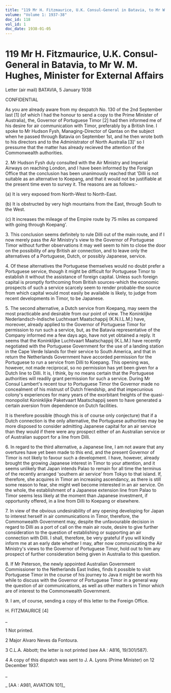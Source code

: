 ```yaml
---
title: "119 Mr H. Fitzmaurice, U.K. Consul-General in Batavia, to Mr W. M. Hughes, Minister for External Affairs"
volume: "Volume 1: 1937-38"
doc_id: 118
vol_id: 1
doc_date: 1938-01-05
---
```


# 119 Mr H. Fitzmaurice, U.K. Consul-General in Batavia, to Mr W. M. Hughes, Minister for External Affairs

Letter (air mail) BATAVIA, 5 January 1938

CONFIDENTIAL

As you are already aware from my despatch No. 130 of the 2nd September last [1] (of which I had the honour to send a copy to the Prime Minister of Australia), the, Governor of Portuguese Timor [2] had then informed me of his desire for air communication with Timor, preferably by a British line. I spoke to Mr Hudson Fysh, Managing-Director of Qantas on the subject when he passed through Batavia on September 1st, and he then wrote both to his directors and to the Administrator of North Australia [3]' so I pressume that the matter has already recieved the attention of the Commonwealth authorities.

2\. Mr Hudson Fysh duly consulted with the Air Ministry and Imperial Airways on reaching London, and I have been informed by the Foreign Office that the conclusion has been unanimously reached that 'Dilli is not suitable as an alternative to Koepang, and that it would not be justifiable at the present time even to survey it. The reasons are as follows:-

(a) It is very exposed from North-West to North-East.

(b) It is obstructed by very high mountains from the East, through South to the West.

(c) It increases the mileage of the Empire route by 75 miles as compared with going through Koepang'.

3\. This conclusion seems definitely to rule Dilli out of the main route, and if I now merely pass the Air Ministry's view to the Governor of Portuguese Timor without further observations it may well seem to him to close the door on the possibility of any British air connection, and to leave only the alternatives of a Portuguese, Dutch, or possibly Japanese, service.

4\. Of these alternatives the Portuguese themselves would no doubt prefer a Portuguese service, though it might be difficult for Portuguese Timor to establish it without the assistance of foreign capital. Unless such foreign capital is promptly forthcoming from British sources-which the economic prospects of such a service scarcely seem to render probable-the source from which capital would most easily be available is likely, to judge from recent developments in Timor, to be Japanese.

5\. The second alternative, a Dutch service from Koepang, may seem the most practicable and desirable from our point of view. The Koninklijke Nederlandsch-Indische Luchtvaart Maatschappij (K.N.I.L.M.) have, moreover, already applied to the Governor of Portuguese Timor for permission to run such a service, but, as the Batavia representative of the Company informed me a few days ago, have not yet obtained a reply. It seems that the Koninklijke Luchtvaart Maatschappij (K.L.M.) have recently negotiated with the Portuguese Government for the use of a landing station in the Cape Verde Islands for their service to South America, and that in return the Netherlands Government have accorded permission for the Portuguese to run a service from Dilli to Koepang. This opening was, however, not made reciprocal, so no permission has yet been given for a Dutch line to Dilli. It is, I think, by no means certain that the Portuguese authorities will readily grant permission for such a service. During Mr Consul Lambert's recent tour to Portuguese Timor the Governor made no concealment of his mistrust of Dutch friendship, and that impecunious colony's experiences for many years of the exorbitant freights of the quasi-monopolist Koninklijke Paketvaart Maatschappij seem to have generated a certain aversion from dependence on Dutch facilities.

It is therefore possible (though this is of course only conjecture) that if a Dutch connection is the only alternative, the Portuguese authorities may be more disposed to consider admitting Japanese capital for an air service than they would if there were any prospect either of an Australian service or of Australian support for a line from Dilli.

6\. In regard to the third alternative, a Japanese line, I am not aware that any overtures have yet been made to this end, and the present Governor of Timor is not likely to favour such a development. I have, however, already brought the growing Japanese interest in Timor to your attention, and it seems unlikely that Japan intends Palao to remain for all time the terminus of the recently arranged 'southern air service' from Tokyo to that island. If, therefore, she acquires in Timor an increasing ascendancy, as there is still some reason to fear, she might well become interested in an air service. On the whole, the establishment of a Japanese extension line from Palao to Timor seems less likely at the moment than Japanese investment, if opportunity offered, in a line from Dilli to Koepang or elsewhere.

7\. In view of the obvious undesirability of any opening developing for Japan to interest herself in air communications in Timor, therefore, the Commonwealth Government may, despite the unfavourable decision in regard to Dilli as a port of call on the main air route, desire to give further consideration to the question of establishing or supporting an air connection with Dilli. I shall, therefore, be very grateful if you will kindly inform me at an early date whether I may, after now communicating the Air Ministry's views to the Governor of Portuguese Timor, hold out to him any prospect of further consideration being given in Australia to this question.

8\. If Mr Peterson, the newly appointed Australian Government Commissioner to the Netherlands East Indies, finds it possible to visit Portuguese Timor in the course of his journey to Java it might be worth his while to discuss with the Governor of Portuguese Timor in a general way the question of air communications, as well as other matters in Timor which are of interest to the Commonwealth Government.

9\. I am, of course, sending a copy of this letter to the Foreign Office.

H. FITZMAURICE [4]

_

1 Not printed.

2 Major Alvaro Neves da Fontoura.

3 C.L.A. Abbott; the letter is not printed (see AA : A816, 19/301/587).

4 A copy of this dispatch was sent to J. A. Lyons (Prime Minister) on 12 December 1937.

_

_ [AA : A981, AVIATION 101]_
